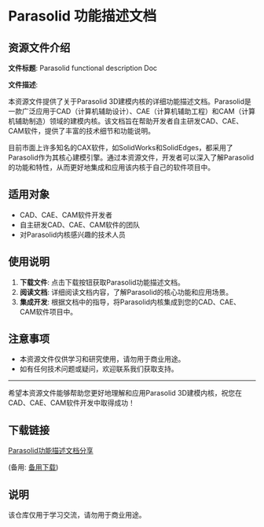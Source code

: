 # Parasolid 功能描述文档

## 资源文件介绍

**文件标题**: Parasolid functional description Doc

**文件描述**: 

本资源文件提供了关于Parasolid 3D建模内核的详细功能描述文档。Parasolid是一款广泛应用于CAD（计算机辅助设计）、CAE（计算机辅助工程）和CAM（计算机辅助制造）领域的建模内核。该文档旨在帮助开发者自主研发CAD、CAE、CAM软件，提供了丰富的技术细节和功能说明。

目前市面上许多知名的CAX软件，如SolidWorks和SolidEdges，都采用了Parasolid作为其核心建模引擎。通过本资源文件，开发者可以深入了解Parasolid的功能和特性，从而更好地集成和应用该内核于自己的软件项目中。

## 适用对象

- CAD、CAE、CAM软件开发者
- 自主研发CAD、CAE、CAM软件的团队
- 对Parasolid内核感兴趣的技术人员

## 使用说明

1. **下载文件**: 点击下载按钮获取Parasolid功能描述文档。
2. **阅读文档**: 详细阅读文档内容，了解Parasolid的核心功能和应用场景。
3. **集成开发**: 根据文档中的指导，将Parasolid内核集成到您的CAD、CAE、CAM软件项目中。

## 注意事项

- 本资源文件仅供学习和研究使用，请勿用于商业用途。
- 如有任何技术问题或疑问，欢迎联系我们获取支持。

---

希望本资源文件能够帮助您更好地理解和应用Parasolid 3D建模内核，祝您在CAD、CAE、CAM软件开发中取得成功！

## 下载链接
[Parasolid功能描述文档分享](https://pan.quark.cn/s/e1ef1d710c43) 

(备用: [备用下载](https://pan.baidu.com/s/1YbokXoGibjBO_Rz7X-JbCg?pwd=nkrk))

## 说明

该仓库仅用于学习交流，请勿用于商业用途。

